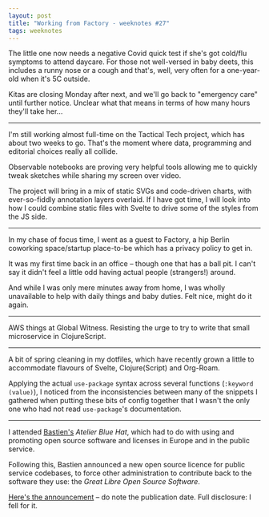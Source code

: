 ```yaml
---
layout: post
title: "Working from Factory - weeknotes #27"
tags: weeknotes
---
```


The little one now needs a negative Covid quick test if she's got cold/flu symptoms to attend daycare. For those not well-versed in baby deets, this includes a runny nose or a cough and that's, well, very often for a one-year-old when it's 5C outside.

Kitas are closing Monday after next, and we'll go back to "emergency care" until further notice. Unclear what that means in terms of how many hours they'll take her...

---

I'm still working almost full-time on the Tactical Tech project, which has about two weeks to go. That's the moment where data, programming and editorial choices really all collide.

Observable notebooks are proving very helpful tools allowing me to quickly tweak sketches while sharing my screen over video.

The project will bring in a mix of static SVGs and code-driven charts, with ever-so-fiddly annotation layers overlaid. If I have got time, I will look into how I could combine static files with Svelte to drive some of the styles from the JS side.

---

In my chase of focus time, I went as a guest to Factory, a hip Berlin coworking space/startup place-to-be which has a privacy policy to get in.

It was my first time back in an office – though one that has a ball pit. I can't say it didn't feel a little odd having actual people (strangers!) around.

And while I was only mere minutes away from home, I was wholly unavailable to help with daily things and baby duties. Felt nice, might do it again.

---

AWS things at Global Witness. Resisting the urge to try to write that small microservice in ClojureScript.

---

A bit of spring cleaning in my dotfiles, which have recently grown a little to accommodate flavours of Svelte, Clojure(Script) and Org-Roam.

Applying the actual `use-package` syntax across several functions (`:keyword (value)`), I noticed from the inconsistencies between many of the snippets I gathered when putting these bits of config together that I wasn't the only one who had not read `use-package`'s documentation.

---

I attended [Bastien's](https://bzg.fr) _Atelier Blue Hat_, which had to do with using and promoting open source software and licenses in Europe and in the public service.

Following this, Bastien announced a new open source licence for public service codebases, to force other administration to contribute back to the software they use: the _Great Libre Open Source Software_.

[Here's the announcement](https://mastodon.etalab.gouv.fr/@bzg/105989221259348029) – do note the publication date. Full disclosure: I fell for it.
